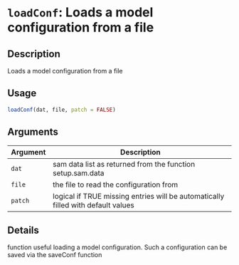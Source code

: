 # `loadConf`: Loads a model configuration from a file

## Description


 Loads a model configuration from a file


## Usage

```r
loadConf(dat, file, patch = FALSE)
```


## Arguments

Argument      |Description
------------- |----------------
```dat```     |     sam data list as returned from the function setup.sam.data
```file```     |     the file to read the configuration from
```patch```     |     logical if TRUE missing entries will be automatically filled with default values

## Details


 function useful loading a model configuration. Such a configuration can be saved via the saveConf function


